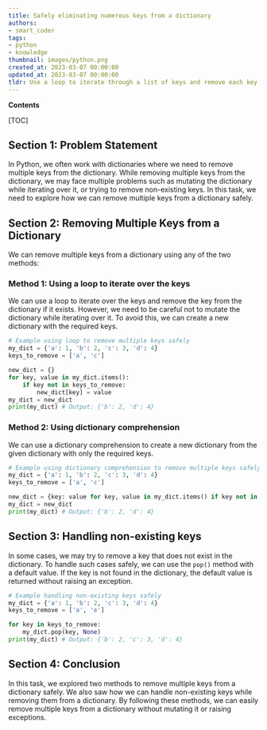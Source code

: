 ```yaml
---
title: Safely eliminating numerous keys from a dictionary
authors:
- smart_coder
tags:
- python
- knowledge
thumbnail: images/python.png
created_at: 2023-03-07 00:00:00
updated_at: 2023-03-07 00:00:00
tldr: Use a loop to iterate through a list of keys and remove each key using the `pop()` method with a default value to avoid `KeyError`.
---
```


**Contents**

[TOC]

## Section 1: Problem Statement

In Python, we often work with dictionaries where we need to remove multiple keys from the dictionary. While removing multiple keys from the dictionary, we may face multiple problems such as mutating the dictionary while iterating over it, or trying to remove non-existing keys. In this task, we need to explore how we can remove multiple keys from a dictionary safely.


## Section 2: Removing Multiple Keys from a Dictionary

We can remove multiple keys from a dictionary using any of the two methods: 

### Method 1: Using a loop to iterate over the keys

We can use a loop to iterate over the keys and remove the key from the dictionary if it exists. However, we need to be careful not to mutate the dictionary while iterating over it. To avoid this, we can create a new dictionary with the required keys.

```python
# Example using loop to remove multiple keys safely
my_dict = {'a': 1, 'b': 2, 'c': 3, 'd': 4}
keys_to_remove = ['a', 'c']

new_dict = {}
for key, value in my_dict.items():
    if key not in keys_to_remove:
        new_dict[key] = value
my_dict = new_dict
print(my_dict) # Output: {'b': 2, 'd': 4}
```

### Method 2: Using dictionary comprehension

We can use a dictionary comprehension to create a new dictionary from the given dictionary with only the required keys.

```python
# Example using dictionary comprehension to remove multiple keys safely
my_dict = {'a': 1, 'b': 2, 'c': 3, 'd': 4}
keys_to_remove = ['a', 'c']

new_dict = {key: value for key, value in my_dict.items() if key not in keys_to_remove}
my_dict = new_dict
print(my_dict) # Output: {'b': 2, 'd': 4}
```


## Section 3: Handling non-existing keys

In some cases, we may try to remove a key that does not exist in the dictionary. To handle such cases safely, we can use the `pop()` method with a default value. If the key is not found in the dictionary, the default value is returned without raising an exception.

```python
# Example handling non-existing keys safely
my_dict = {'a': 1, 'b': 2, 'c': 3, 'd': 4}
keys_to_remove = ['a', 'e']

for key in keys_to_remove:
    my_dict.pop(key, None)
print(my_dict) # Output: {'b': 2, 'c': 3, 'd': 4}
```


## Section 4: Conclusion

In this task, we explored two methods to remove multiple keys from a dictionary safely. We also saw how we can handle non-existing keys while removing them from a dictionary. By following these methods, we can easily remove multiple keys from a dictionary without mutating it or raising exceptions.
